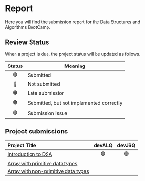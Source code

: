 # Report
Here you will find the submission report for the Data Structures and Algorithms BootCamp.

## Review Status
When a project is due, the project status will be updated as follows.

|     Status       |      Meaning      |
|:------------:|------------|
| 🟢 | Submitted|
| 🔴 | Not submitted|
| 🟠 | Late submission |
| 🟤 | Submitted, but not implemented correctly |
| 🟣 | Submission issue |


## Project submissions 
|Project Title | devALQ | devJSQ |
|:-----------|:-------------:|:------:|
| [Introduction to DSA](https://github.com/SAFCSP-Team/data-structures-and-algorithms-bootcamp/blob/main/data-structures-and-algorithms-101/01-introduction/01-introduction-to-data-structures-and-algorithms/01-introduction-to-data-structures-and-algorithms.md#projects) | 🟢 | 🟢|
|[Array with primitive data types](https://github.com/SAFCSP-Team/array-with-primitive-data-type) |  | 
|[Array with non-primitive data types ](https://github.com/SAFCSP-Team/array-with-non-primitive-data-type) |   | 

